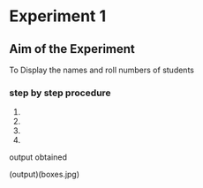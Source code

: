 # Experiment 1

## Aim of the Experiment
To Display the names and roll numbers of students

### step by step procedure
1.
2.
3.
4.

output obtained


(output)(boxes.jpg)




